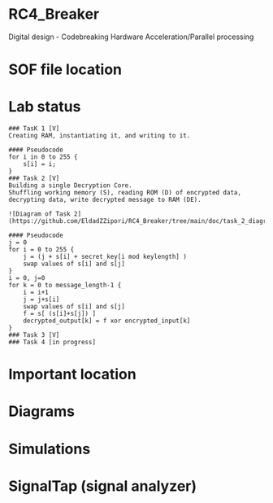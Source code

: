 # RC4_Breaker
Digital design - Codebreaking Hardware Acceleration/Parallel processing

# SOF file location

# Lab status
    ### TasK 1 [V]
    Creating RAM, instantiating it, and writing to it.

    #### Pseudocode
    for i in 0 to 255 {
        s[i] = i;
    }  
    ### Task 2 [V]
    Building a single Decryption Core.
    Shuffling working memory (S), reading ROM (D) of encrypted data, decrypting data, write decrypted message to RAM (DE).

    ![Diagram of Task 2](https://github.com/EldadZZipori/RC4_Breaker/tree/main/doc/task_2_diagram.png)

    #### Pseudocode
    j = 0
    for i = 0 to 255 {
        j = (j + s[i] + secret_key[i mod keylength] ) 
        swap values of s[i] and s[j]
    }
    i = 0, j=0
    for k = 0 to message_length-1 {
        i = i+1
        j = j+s[i]
        swap values of s[i] and s[j]
        f = s[ (s[i]+s[j]) ]
        decrypted_output[k] = f xor encrypted_input[k]
    }
    ### Task 3 [V]
    ### Task 4 [in progress]
# Important location

# Diagrams 

# Simulations

# SignalTap (signal analyzer)
